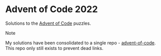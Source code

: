 # Advent of Code 2022

Solutions to the [Advent of Code](https://adventofcode.com) puzzles.

> [!NOTE]  
> My solutions have been consolidated to a single repo - [advent-of-code](https://github.com/nint8835/advent-of-code). This repo only still exists to prevent dead links.
